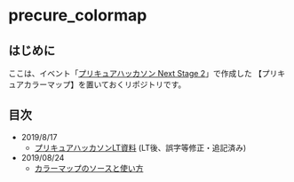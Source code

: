 # precure_colormap

## はじめに
ここは、イベント「[プリキュアハッカソン Next Stage 2](https://cure-hack.connpass.com/event/136914/)」で作成した
【プリキュアカラーマップ】を置いておくリポジトリです。

## 目次

 * 2019/8/17
   * [プリキュアハッカソンLT資料](./20190817/precure_colormap.ipynb) (LT後、誤字等修正・追記済み)
 * 2019/08/24 
   * [カラーマップのソースと使い方](./20190824/README.md)
